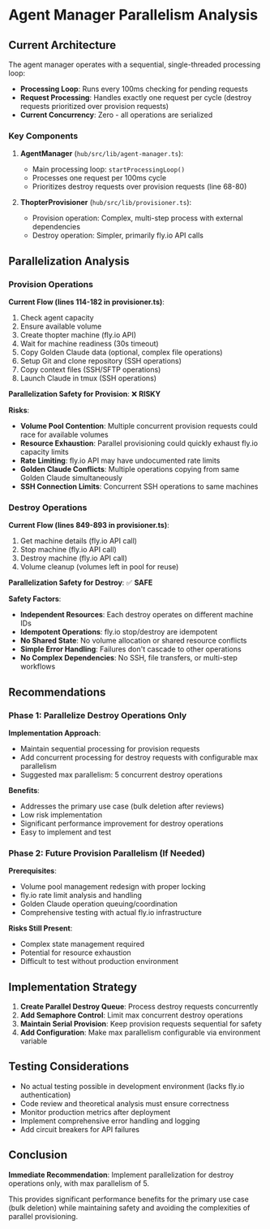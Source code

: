 # Agent Manager Parallelism Analysis

## Current Architecture

The agent manager operates with a sequential, single-threaded processing loop:

- **Processing Loop**: Runs every 100ms checking for pending requests
- **Request Processing**: Handles exactly one request per cycle (destroy requests prioritized over provision requests)
- **Current Concurrency**: Zero - all operations are serialized

### Key Components

1. **AgentManager** (`hub/src/lib/agent-manager.ts`):
   - Main processing loop: `startProcessingLoop()` 
   - Processes one request per 100ms cycle
   - Prioritizes destroy requests over provision requests (line 68-80)

2. **ThopterProvisioner** (`hub/src/lib/provisioner.ts`):
   - Provision operation: Complex, multi-step process with external dependencies
   - Destroy operation: Simpler, primarily fly.io API calls

## Parallelization Analysis

### Provision Operations

**Current Flow (lines 114-182 in provisioner.ts)**:
1. Check agent capacity
2. Ensure available volume 
3. Create thopter machine (fly.io API)
4. Wait for machine readiness (30s timeout)
5. Copy Golden Claude data (optional, complex file operations)
6. Setup Git and clone repository (SSH operations)
7. Copy context files (SSH/SFTP operations)
8. Launch Claude in tmux (SSH operations)

**Parallelization Safety for Provision**: ❌ **RISKY**

**Risks**:
- **Volume Pool Contention**: Multiple concurrent provision requests could race for available volumes
- **Resource Exhaustion**: Parallel provisioning could quickly exhaust fly.io capacity limits
- **Rate Limiting**: fly.io API may have undocumented rate limits
- **Golden Claude Conflicts**: Multiple operations copying from same Golden Claude simultaneously
- **SSH Connection Limits**: Concurrent SSH operations to same machines

### Destroy Operations

**Current Flow (lines 849-893 in provisioner.ts)**:
1. Get machine details (fly.io API call)
2. Stop machine (fly.io API call) 
3. Destroy machine (fly.io API call)
4. Volume cleanup (volumes left in pool for reuse)

**Parallelization Safety for Destroy**: ✅ **SAFE**

**Safety Factors**:
- **Independent Resources**: Each destroy operates on different machine IDs
- **Idempotent Operations**: fly.io stop/destroy are idempotent
- **No Shared State**: No volume allocation or shared resource conflicts
- **Simple Error Handling**: Failures don't cascade to other operations
- **No Complex Dependencies**: No SSH, file transfers, or multi-step workflows

## Recommendations

### Phase 1: Parallelize Destroy Operations Only

**Implementation Approach**:
- Maintain sequential processing for provision requests
- Add concurrent processing for destroy requests with configurable max parallelism
- Suggested max parallelism: 5 concurrent destroy operations

**Benefits**:
- Addresses the primary use case (bulk deletion after reviews)
- Low risk implementation 
- Significant performance improvement for destroy operations
- Easy to implement and test

### Phase 2: Future Provision Parallelism (If Needed)

**Prerequisites**:
- Volume pool management redesign with proper locking
- fly.io rate limit analysis and handling
- Golden Claude operation queuing/coordination
- Comprehensive testing with actual fly.io infrastructure

**Risks Still Present**:
- Complex state management required
- Potential for resource exhaustion
- Difficult to test without production environment

## Implementation Strategy

1. **Create Parallel Destroy Queue**: Process destroy requests concurrently
2. **Add Semaphore Control**: Limit max concurrent destroy operations
3. **Maintain Serial Provision**: Keep provision requests sequential for safety
4. **Add Configuration**: Make max parallelism configurable via environment variable

## Testing Considerations

- No actual testing possible in development environment (lacks fly.io authentication)
- Code review and theoretical analysis must ensure correctness
- Monitor production metrics after deployment
- Implement comprehensive error handling and logging
- Add circuit breakers for API failures

## Conclusion

**Immediate Recommendation**: Implement parallelization for destroy operations only, with max parallelism of 5.

This provides significant performance benefits for the primary use case (bulk deletion) while maintaining safety and avoiding the complexities of parallel provisioning.